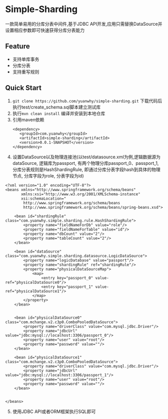 # Simple-Sharding
一款简单易用的分库分表中间件,基于JDBC API开发,应用只需替换DataSource并设置相应参数即可快速获得分库分表能力

## Feature
 * 支持单库事务
 * 分库分表
 * 支持重写规则

## Quick Start

1. `git clone https://github.com/yuanwhy/simple-sharding.git`
   下载代码后执行test/create_schema.sql脚本建立测试库
2. 执行`mvn clean install` 编译并安装到本地仓库
3. 引用maven依赖
   ```
   <dependency>
      <groupId>com.yuanwhy</groupId>
      <artifactId>simple-sharding</artifactId>
      <version>0.0.1-SNAPSHOT</version>
   </dependency>
   ```
4. 设置DataSource以及物理连接池(以test/datasource.xml为例,逻辑数据源为dataSource, 逻辑库为passport, 有两个物理分库passport_0、passport_1, 分库分表规则是HashShardingRule, 即通过分库分表字段hash到具体的物理节点, 分库字段为role, 分表字段为id)
```
<?xml version="1.0" encoding="UTF-8"?>
<beans xmlns="http://www.springframework.org/schema/beans"
       xmlns:xsi="http://www.w3.org/2001/XMLSchema-instance"
       xsi:schemaLocation="
        http://www.springframework.org/schema/beans
        http://www.springframework.org/schema/beans/spring-beans.xsd">

    <bean id="shardingRule" class="com.yuanwhy.simple.sharding.rule.HashShardingRule">
        <property name="fieldNameForDb" value="role"/>
        <property name="fieldNameForTable" value="id"/>
        <property name="dbCount" value="2"/>
        <property name="tableCount" value="2"/>
    </bean>

    <bean id="dataSource" class="com.yuanwhy.simple.sharding.datasource.LogicDataSource">
        <property name="logicDatabase" value="passport"/>
        <property name="shardingRule" ref="shardingRule"/>
        <property name="physicalDataSourceMap">
            <map>
                <entry key="passport_0" value-ref="physicalDataSource0"/>
                <entry key="passport_1" value-ref="physicalDataSource1"/>
            </map>
        </property>
    </bean>


    <bean id="physicalDataSource0" class="com.mchange.v2.c3p0.ComboPooledDataSource">
        <property name="driverClass" value="com.mysql.jdbc.Driver"/>
        <property name="jdbcUrl" value="jdbc:mysql://localhost:3306/passport_0"/>
        <property name="user" value="root"/>
        <property name="password" value=""/>
    </bean>

    <bean id="physicalDataSource1" class="com.mchange.v2.c3p0.ComboPooledDataSource">
        <property name="driverClass" value="com.mysql.jdbc.Driver"/>
        <property name="jdbcUrl" value="jdbc:mysql://localhost:3306/passport_1"/>
        <property name="user" value="root"/>
        <property name="password" value=""/>
    </bean>


</beans>

```
5. 使用JDBC API或者ORM框架执行SQL即可





